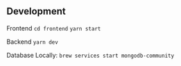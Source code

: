 ## Development

Frontend
`cd frontend`
`yarn start`

Backend
`yarn dev` 

Database Locally:
`brew services start mongodb-community`